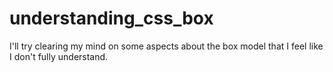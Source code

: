 # understanding_css_box
I'll try clearing my mind on some aspects about the box model that I feel like I don't fully understand.